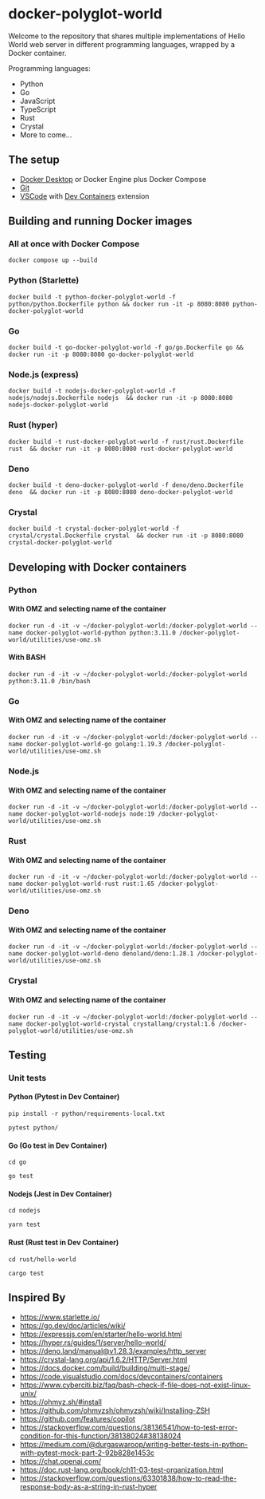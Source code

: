 # docker-polyglot-world

Welcome to the repository that shares multiple implementations of Hello World web server in different programming languages, wrapped by a Docker container.

Programming languages:
* Python
* Go
* JavaScript
* TypeScript
* Rust
* Crystal
* More to come...

## The setup
* [Docker Desktop](https://www.docker.com/products/docker-desktop/) or Docker Engine plus Docker Compose
* [Git](https://git-scm.com/book/en/v2/Getting-Started-Installing-Git)
* [VSCode](https://code.visualstudio.com/download) with [Dev Containers](https://code.visualstudio.com/docs/remote/containers) extension

## Building and running Docker images
### All at once with Docker Compose
```text
docker compose up --build
```
### Python (Starlette)
```text
docker build -t python-docker-polyglot-world -f python/python.Dockerfile python && docker run -it -p 8080:8080 python-docker-polyglot-world
```

### Go
```text
docker build -t go-docker-polyglot-world -f go/go.Dockerfile go && docker run -it -p 8080:8080 go-docker-polyglot-world
```

### Node.js (express)
```text
docker build -t nodejs-docker-polyglot-world -f nodejs/nodejs.Dockerfile nodejs  && docker run -it -p 8080:8080 nodejs-docker-polyglot-world
```

### Rust (hyper)
```text
docker build -t rust-docker-polyglot-world -f rust/rust.Dockerfile rust  && docker run -it -p 8080:8080 rust-docker-polyglot-world
```

### Deno
```text
docker build -t deno-docker-polyglot-world -f deno/deno.Dockerfile deno  && docker run -it -p 8080:8080 deno-docker-polyglot-world
```

### Crystal
```text
docker build -t crystal-docker-polyglot-world -f crystal/crystal.Dockerfile crystal  && docker run -it -p 8080:8080 crystal-docker-polyglot-world
```

## Developing with Docker containers

### Python
#### With OMZ and selecting name of the container
```text
docker run -d -it -v ~/docker-polyglot-world:/docker-polyglot-world --name docker-polyglot-world-python python:3.11.0 /docker-polyglot-world/utilities/use-omz.sh
```
#### With BASH
```text
docker run -d -it -v ~/docker-polyglot-world:/docker-polyglot-world python:3.11.0 /bin/bash
```

### Go
#### With OMZ and selecting name of the container
```text
docker run -d -it -v ~/docker-polyglot-world:/docker-polyglot-world --name docker-polyglot-world-go golang:1.19.3 /docker-polyglot-world/utilities/use-omz.sh
```

### Node.js
#### With OMZ and selecting name of the container
```text
docker run -d -it -v ~/docker-polyglot-world:/docker-polyglot-world --name docker-polyglot-world-nodejs node:19 /docker-polyglot-world/utilities/use-omz.sh
```

### Rust
#### With OMZ and selecting name of the container
```text
docker run -d -it -v ~/docker-polyglot-world:/docker-polyglot-world --name docker-polyglot-world-rust rust:1.65 /docker-polyglot-world/utilities/use-omz.sh
```

### Deno
#### With OMZ and selecting name of the container
```text
docker run -d -it -v ~/docker-polyglot-world:/docker-polyglot-world --name docker-polyglot-world-deno denoland/deno:1.28.1 /docker-polyglot-world/utilities/use-omz.sh
```

### Crystal
#### With OMZ and selecting name of the container
```text
docker run -d -it -v ~/docker-polyglot-world:/docker-polyglot-world --name docker-polyglot-world-crystal crystallang/crystal:1.6 /docker-polyglot-world/utilities/use-omz.sh
```

## Testing
### Unit tests
#### Python (Pytest in Dev Container)
```text
pip install -r python/requirements-local.txt
```

```text
pytest python/
```

#### Go (Go test in Dev Container)
```text
cd go
```

```text
go test
```

#### Nodejs (Jest in Dev Container)
```text
cd nodejs
```

```text
yarn test
```

#### Rust (Rust test in Dev Container)
```text
cd rust/hello-world
```

```text
cargo test
```

## Inspired By
* https://www.starlette.io/
* https://go.dev/doc/articles/wiki/
* https://expressjs.com/en/starter/hello-world.html
* https://hyper.rs/guides/1/server/hello-world/
* https://deno.land/manual@v1.28.3/examples/http_server
* https://crystal-lang.org/api/1.6.2/HTTP/Server.html
* https://docs.docker.com/build/building/multi-stage/
* https://code.visualstudio.com/docs/devcontainers/containers
* https://www.cyberciti.biz/faq/bash-check-if-file-does-not-exist-linux-unix/
* https://ohmyz.sh/#install
* https://github.com/ohmyzsh/ohmyzsh/wiki/Installing-ZSH
* https://github.com/features/copilot
* https://stackoverflow.com/questions/38136541/how-to-test-error-condition-for-this-function/38138024#38138024
* https://medium.com/@durgaswaroop/writing-better-tests-in-python-with-pytest-mock-part-2-92b828e1453c
* https://chat.openai.com/
* https://doc.rust-lang.org/book/ch11-03-test-organization.html
* https://stackoverflow.com/questions/63301838/how-to-read-the-response-body-as-a-string-in-rust-hyper
